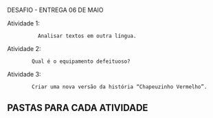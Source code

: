 DESAFIO - ENTREGA 06 DE MAIO

Atividade 1: 

              Analisar textos em outra língua.

Atividade 2: 

            Qual é o equipamento defeituoso?

Atividade 3:

            Criar uma nova versão da história “Chapeuzinho Vermelho”.

## PASTAS PARA CADA ATIVIDADE            
